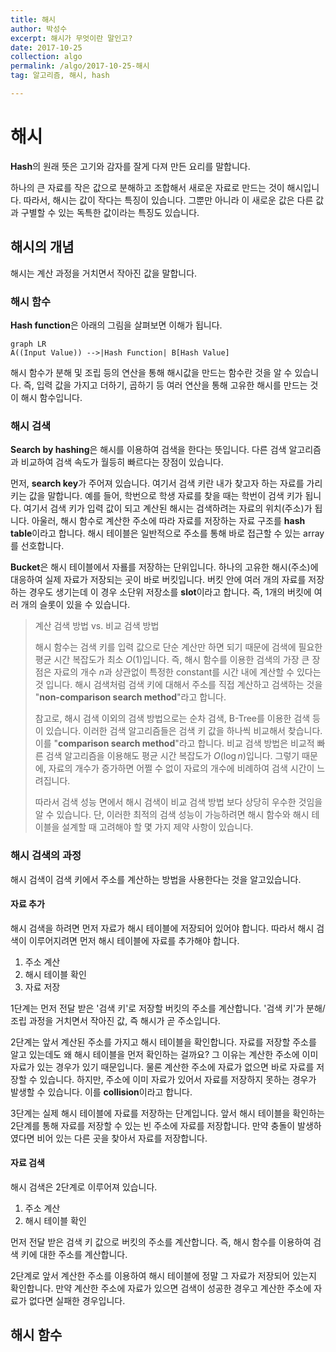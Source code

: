 ```yaml
---
title: 해시
author: 박성수
excerpt: 해시가 무엇이란 말인고?
date: 2017-10-25
collection: algo
permalink: /algo/2017-10-25-해시
tag: 알고리즘, 해시, hash

---
```


# 해시

**Hash**의 원래 뜻은 고기와 감자를 잘게 다져 만든 요리를 말합니다.

하나의 큰 자료를 작은 값으로 분해하고 조합해서 새로운 자료로 만드는 것이 해시입니다.
따라서, 해시는 값이 작다는 특징이 있습니다. 그뿐만 아니라 이 새로운 값은 다른 값과 구별할 수 있는 독특한 값이라는 특징도 있습니다.

## 해시의 개념

해시는 계산 과정을 거치면서 작아진 값을 말합니다.

### 해시 함수

**Hash function**은 아래의 그림을 살펴보면 이해가 됩니다.

```mermaid
graph LR
A((Input Value)) -->|Hash Function| B[Hash Value]
```

해시 함수가 분해 및 조립 등의 연산을 통해 해시값을 만드는 함수란 것을 알 수 있습니다. 즉, 입력 값을 가지고 더하기, 곱하기 등 여러 연산을 통해 고유한 해시를 만드는 것이 해시 함수입니다.

### 해시 검색

**Search by hashing**은 해시를 이용하여 검색을 한다는 뜻입니다. 다른 검색 알고리즘과 비교하여 검색 속도가 월등히 빠르다는 장점이 있습니다.

먼저, **search key**가 주어져 있습니다. 여기서 검색 키란 내가 찾고자 하는 자료를 가리키는 값을 말합니다. 예를 들어, 학번으로 학생 자료를 찾을 때는 학번이 검색 키가 됩니다. 여기서 검색 키가 입력 값이 되고 계산된 해시는 검색하려는 자료의 위치(주소)가 됩니다. 아울러, 해시 함수로 계산한 주소에 따라 자료를 저장하는 자료 구조를 **hash table**이라고 합니다.  해시 테이블은 일반적으로 주소를 통해 바로 접근할 수 있는 array를 선호합니다.

**Bucket**은 해시 테이블에서 자룔를 저장하는 단위입니다. 하나의 고유한 해시(주소)에 대응하여 실제 자료가 저장되는 곳이 바로 버킷입니다.
버킷 안에 여러 개의 자료를 저장하는 경우도 생기는데 이 경우 소단위 저장소를 **slot**이라고 합니다. 즉, 1개의 버킷에 여러 개의 슬롯이 있을 수 있습니다.

>계산 검색 방법 vs. 비교 검색 방법
>
>해시 함수는 검색 키를 입력 값으로 단순 계산만 하면 되기 때문에 검색에 필요한 평균 시간 복잡도가 최소 $O(1)$입니다. 즉, 해시 함수를 이용한 검색의 가장 큰 장점은 자료의 개수 $n$과 상관없이 특정한 constant를 시간 내에 계산할 수 있다는 것 입니다. 해시 검색처럼 검색 키에 대해서 주소를 직접 계산하고 검색하는 것을 "**non-comparison search method**"라고 합니다.
>
>참고로, 해시 검색 이외의 검색 방법으로는 순차 검색, B-Tree를 이용한 검색 등이 있습니다. 이러한 검색 알고리즘들은 검색 키 값을 하나씩 비교해서 찾습니다. 이를 "**comparison search method**"라고 합니다. 비교 검색 방법은 비교적 빠른 검색 알고리즘을 이용해도 평균 시간 복잡도가 $O(\log n)$입니다. 그렇기 때문에, 자료의 개수가 증가하면 어쩔 수 없이 자료의 개수에 비례하여 검색 시간이 느려집니다.
>
>따라서 검색 성능 면에서 해시 검색이 비교 검색 방법 보다 상당히 우수한 것임을 알 수 있습니다. 단, 이러한 최적의 검색 성능이 가능하려면 해시 함수와 해시 테이블을 설계할 때 고려해야 할 몇 가지 제약 사항이 있습니다.

### 해시 검색의 과정

해시 검색이 검색 키에서 주소를 계산하는 방법을 사용한다는 것을 알고있습니다.

#### 자료 추가

해시 검색을 하려면 먼저 자료가 해시 테이블에 저장되어 있어야 합니다. 따라서 해시 검색이 이루어지려면 먼저 해시 테이블에 자료를 추가해야 합니다.

1. 주소 계산
2. 해시 테이블 확인
3. 자료 저장

1단계는 먼저 전달 받은 '검색 키'로 저장할 버킷의 주소를 계산합니다. '검색 키'가 분해/조립 과정을 거치면서 작아진 값, 즉 해시가 곧 주소입니다.

2단계는 앞서 계산된 주소를 가지고 해시 테이블을 확인합니다. 자료를 저장할 주소를 알고 있는데도 왜 해시 테이블을 먼저 확인하는 걸까요? 그 이유는 계산한 주소에 이미 자료가 있는 경우가 있기 때문입니다. 물론 계산한 주소에 자료가 없으면 바로 자료를 저장할 수 있습니다. 하지만, 주소에 이미 자료가 있어서 자료를 저장하지 못하는 경우가 발생할 수 있습니다. 이를 **collision**이라고 합니다.

3단계는 실제 해시 테이블에 자료를 저장하는 단계입니다. 앞서 해시 테이블을 확인하는 2단계를 통해 자료를 저장할 수 있는 빈 주소에 자료를 저장합니다. 만약 충돌이 발생하였다면 비어 있는 다른 곳을 찾아서 자료를 저장합니다.

#### 자료 검색

해시 검색은 2단계로 이루어져 있습니다.

1. 주소 계산
2. 해시 테이블 확인

먼저 전달 받은 검색 키 값으로 버킷의 주소를 계산합니다. 즉, 해시 함수를 이용하여 검색 키에 대한 주소를 계산합니다.

2단계로 앞서 계산한 주소를 이용하여 해시 테이블에 정말 그 자료가 저장되어 있는지 확인합니다. 만약 계산한 주소에 자료가 있으면 검색이 성공한 경우고 계산한 주소에 자료가 없다면 실패한 경우입니다.





## 해시 함수

